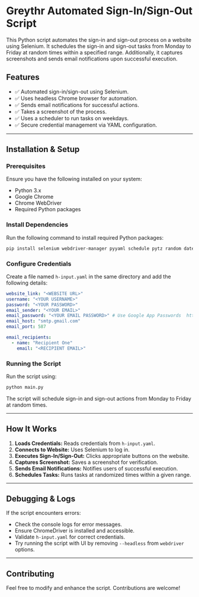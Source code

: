 # Greythr Automated Sign-In/Sign-Out Script

This Python script automates the sign-in and sign-out process on a website using Selenium. It schedules the sign-in and sign-out tasks from Monday to Friday at random times within a specified range. Additionally, it captures screenshots and sends email notifications upon successful execution.

## Features
- ✅ Automated sign-in/sign-out using Selenium.
- ✅ Uses headless Chrome browser for automation.
- ✅ Sends email notifications for successful actions.
- ✅ Takes a screenshot of the process.
- ✅ Uses a scheduler to run tasks on weekdays.
- ✅ Secure credential management via YAML configuration.

---
## Installation & Setup

### Prerequisites
Ensure you have the following installed on your system:
- Python 3.x
- Google Chrome
- Chrome WebDriver
- Required Python packages

### Install Dependencies
Run the following command to install required Python packages:
```bash
pip install selenium webdriver-manager pyyaml schedule pytz random datetime time yaml smtplib logging os
```

### Configure Credentials
Create a file named `h-input.yaml` in the same directory and add the following details:
```yaml
website_link: "<WEBSITE URL>"
username: "<YOUR USERNAME>"
password: "<YOUR PASSWORD>"
email_sender: "<YOUR EMAIL>"
email_password: "<YOUR EMAIL PASSWORD>" # Use Google App Passwords  https://myaccount.google.com/u/1/apppasswords
email_host: "smtp.gmail.com"
email_port: 587

email_recipients:
  - name: "Recipient One"
    email: "<RECIPIENT EMAIL>"
```

### Running the Script
Run the script using:
```bash
python main.py
```
The script will schedule sign-in and sign-out actions from Monday to Friday at random times.

---
## How It Works
1. **Loads Credentials:** Reads credentials from `h-input.yaml`.
2. **Connects to Website:** Uses Selenium to log in.
3. **Executes Sign-In/Sign-Out:** Clicks appropriate buttons on the website.
4. **Captures Screenshot:** Saves a screenshot for verification.
5. **Sends Email Notifications:** Notifies users of successful execution.
6. **Schedules Tasks:** Runs tasks at randomized times within a given range.

---
## Debugging & Logs
If the script encounters errors:
- Check the console logs for error messages.
- Ensure ChromeDriver is installed and accessible.
- Validate `h-input.yaml` for correct credentials.
- Try running the script with UI by removing `--headless` from `webdriver` options.

---
## Contributing
Feel free to modify and enhance the script. Contributions are welcome!
